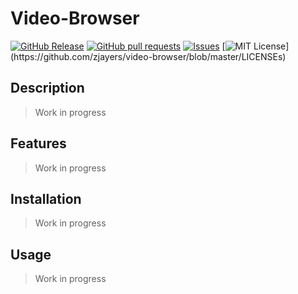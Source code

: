 # Video-Browser
[![GitHub Release](https://img.shields.io/github/release/zjayers/video-browser.svg?style=flat)]()
[![GitHub pull requests](https://img.shields.io/github/issues-pr/zjayers/video-browser.svg?style=flat)]()
[![Issues](https://img.shields.io/github/issues-raw/zjayers/video-browser.svg?maxAge=25000)](https://github.com/zjayers/video-browser/issues)
[![MIT License](https://img.shields.io/apm/l/atomic-ui.svg?)](https://github.com/zjayers/video-browser/blob/master/LICENSEs)

## Description

> Work in progress

## Features

> Work in progress

## Installation

> Work in progress

## Usage

> Work in progress